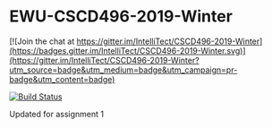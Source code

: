 # EWU-CSCD496-2019-Winter

[![Join the chat at https://gitter.im/IntelliTect/CSCD496-2019-Winter](https://badges.gitter.im/IntelliTect/CSCD496-2019-Winter.svg)](https://gitter.im/IntelliTect/CSCD496-2019-Winter?utm_source=badge&utm_medium=badge&utm_campaign=pr-badge&utm_content=badge)

[![Build Status](https://dev.azure.com/rbrintont8230014/SecretSantaOrganization/_apis/build/status/SecretSantaOrganization-ASP.NET%20Core-CI?branchName=Assignment6)](https://dev.azure.com/rbrintont8230014/SecretSantaOrganization/_build/latest?definitionId=2&branchName=Assignment6)


Updated for assignment 1
